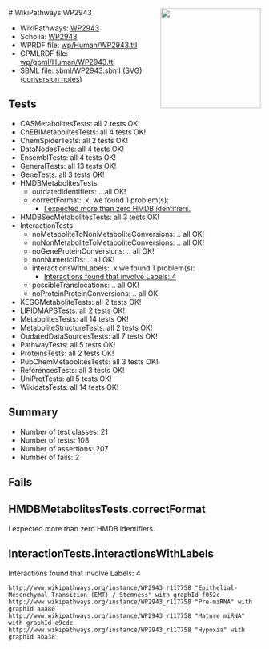 <img style="float: right; width: 200px" src="../logo.png" />
# WikiPathways WP2943

* WikiPathways: [WP2943](https://identifiers.org/wikipathways:WP2943)
* Scholia: [WP2943](https://scholia.toolforge.org/wikipathways/WP2943)
* WPRDF file: [wp/Human/WP2943.ttl](../wp/Human/WP2943.ttl)
* GPMLRDF file: [wp/gpml/Human/WP2943.ttl](../wp/gpml/Human/WP2943.ttl)
* SBML file: [sbml/WP2943.sbml](../sbml/WP2943.sbml) ([SVG](../sbml/WP2943.svg)) ([conversion notes](../sbml/WP2943.txt))

## Tests
* CASMetabolitesTests: all 2 tests OK!
* ChEBIMetabolitesTests: all 4 tests OK!
* ChemSpiderTests: all 2 tests OK!
* DataNodesTests: all 4 tests OK!
* EnsemblTests: all 4 tests OK!
* GeneralTests: all 13 tests OK!
* GeneTests: all 3 tests OK!
* HMDBMetabolitesTests
    * outdatedIdentifiers: .. all OK!
    * correctFormat: .x. we found 1 problem(s):
        * [I expected more than zero HMDB identifiers.](#ad154c1e)
* HMDBSecMetabolitesTests: all 3 tests OK!
* InteractionTests
    * noMetaboliteToNonMetaboliteConversions: .. all OK!
    * noNonMetaboliteToMetaboliteConversions: .. all OK!
    * noGeneProteinConversions: .. all OK!
    * nonNumericIDs: .. all OK!
    * interactionsWithLabels: .x we found 1 problem(s):
        * [Interactions found that involve Labels: 4](#630d267b)
    * possibleTranslocations: .. all OK!
    * noProteinProteinConversions: .. all OK!
* KEGGMetaboliteTests: all 2 tests OK!
* LIPIDMAPSTests: all 2 tests OK!
* MetabolitesTests: all 14 tests OK!
* MetaboliteStructureTests: all 2 tests OK!
* OudatedDataSourcesTests: all 7 tests OK!
* PathwayTests: all 5 tests OK!
* ProteinsTests: all 2 tests OK!
* PubChemMetabolitesTests: all 3 tests OK!
* ReferencesTests: all 3 tests OK!
* UniProtTests: all 5 tests OK!
* WikidataTests: all 14 tests OK!


## Summary

* Number of test classes: 21
* Number of tests: 103
* Number of assertions: 207
* Number of fails: 2

## Fails

<a name="ad154c1e" />

## HMDBMetabolitesTests.correctFormat

I expected more than zero HMDB identifiers.
<a name="630d267b" />

## InteractionTests.interactionsWithLabels

Interactions found that involve Labels: 4
```
http://www.wikipathways.org/instance/WP2943_r117758 "Epithelial-Mesenchymal Transition (EMT) / Stemness" with graphId f052c
http://www.wikipathways.org/instance/WP2943_r117758 "Pre-miRNA" with graphId aaa80
http://www.wikipathways.org/instance/WP2943_r117758 "Mature miRNA" with graphId e9cdc
http://www.wikipathways.org/instance/WP2943_r117758 "Hypoxia" with graphId aba38
```

